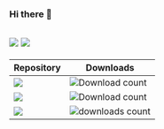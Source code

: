 ### Hi there 👋

<!--
**imaginary-png/imaginary-png** is a ✨ _special_ ✨ repository because its `README.md` (this file) appears on your GitHub profile.

Here are some ideas to get you started:

- 🔭 I’m currently working on ...
- 🌱 I’m currently learning ...
- 👯 I’m looking to collaborate on ...
- 🤔 I’m looking for help with ...
- 💬 Ask me about ...
- 📫 How to reach me: ...
- 😄 Pronouns: ...
- ⚡ Fun fact: ...

<a href="https://github.com/imaginary-png/HuntHelper">
  <img align="center" src="https://github-readme-stats-6oj9-imaginary-png.vercel.app/api/pin/?username=imaginary-png&repo=hunthelper" />
</a>
<a href="https://github.com/imaginary-png/a-ffxiv-hunt-tracker">
  <img align="top" src="https://github-readme-stats-6oj9-imaginary-png.vercel.app/api/pin/?username=imaginary-png&repo=a-ffxiv-hunt-tracker" />
</a>  

![Download count](https://img.shields.io/endpoint?url=https://vz32sgcoal.execute-api.us-east-1.amazonaws.com/HuntHelper)
![downloads count](https://img.shields.io/github/downloads/imaginary-png/a-ffxiv-hunt-tracker/total.svg)

![github stats image](https://github-readme-stats-6oj9-imaginary-png.vercel.app/api?username=imaginary-png&count_private=true)
![langauge stats image](https://github-readme-stats-6oj9-imaginary-png.vercel.app/api/top-langs/?username=imaginary-png&count_private=true&layout=compact)  
-->

[![](https://github-readme-stats-6oj9-imaginary-png.vercel.app/api?username=imaginary-png&line_height=24&count_private=true)](https://github.com/imaginary-png)
[![](https://github-readme-stats-6oj9-imaginary-png.vercel.app/api/top-langs/?username=imaginary-png&layout=compact&langs_count=6,github-readme-stats&card_width=277&count_private=true)](https://github.com/imaginary-png)
----

Repository|Downloads
---|---
[![](https://github-readme-stats-6oj9-imaginary-png.vercel.app/api/pin/?username=imaginary-png&repo=hunthelper)](https://github.com/imaginary-png/HuntHelper)|![Download count](https://img.shields.io/endpoint?url=https://vz32sgcoal.execute-api.us-east-1.amazonaws.com/HuntHelper)
[![](https://github-readme-stats-6oj9-imaginary-png.vercel.app/api/pin/?username=imaginary-png&repo=Fungah-Totally-Safe-Spot)](https://github.com/imaginary-png/Fungah-Totally-Safe-Spot)|![Download count](https://img.shields.io/endpoint?url=https://vz32sgcoal.execute-api.us-east-1.amazonaws.com/Fungah)
[![](https://github-readme-stats-6oj9-imaginary-png.vercel.app/api/pin/?username=imaginary-png&repo=a-ffxiv-hunt-tracker)](https://github.com/imaginary-png/a-ffxiv-hunt-tracker)|![downloads count](https://img.shields.io/github/downloads/imaginary-png/a-ffxiv-hunt-tracker/total.svg)
